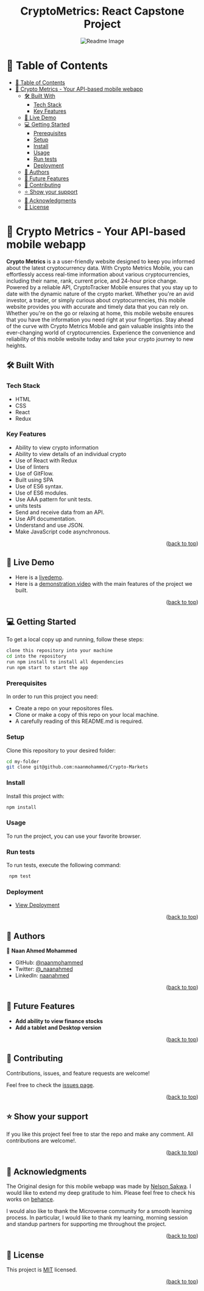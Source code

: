 <a name="readme-top"></a>


<div align="center">

  <h1><b>CryptoMetrics: React Capstone Project </b></h1>
  <img src="./src/Images/Capstone.png" alt="Readme Image">

</div>

<!-- TABLE OF CONTENTS -->

# 📗 Table of Contents

- [📗 Table of Contents](#-table-of-contents)
- [📖 Crypto Metrics - Your API-based mobile webapp](#--📖Crypto-Metrics---Your-API-based-mobile-webapp)
  - [🛠 Built With ](#-built-with-)
    - [Tech Stack ](#tech-stack-)
    - [Key Features ](#key-features-)
  - [🚀 Live Demo ](#-live-demo-)
  - [💻 Getting Started ](#-getting-started-)
    - [Prerequisites](#prerequisites)
    - [Setup](#setup)
    - [Install](#install)
    - [Usage](#usage)
    - [Run tests](#run-tests)
    - [Deployment](#deployment)
  - [👥 Authors ](#-authors-)
  - [🔭 Future Features ](#-future-features-)
  - [🤝 Contributing ](#-contributing-)
  - [⭐️ Show your support ](#️-show-your-support-)
  - [🙏 Acknowledgments ](#-acknowledgments-)
  - [📝 License ](#-license-)

<!-- PROJECT DESCRIPTION -->

# 📖 Crypto Metrics - Your API-based mobile webapp<a name="about-project"></a>


**Crypto Metrics** is a a user-friendly website designed to keep you informed about the latest cryptocurrency data. With Crypto Metrics Mobile, you can effortlessly access real-time information about various cryptocurrencies, including their name, rank, current price, and 24-hour price change.
Powered by a reliable API, CryptoTracker Mobile ensures that you stay up to date with the dynamic nature of the crypto market. Whether you're an avid investor, a trader, or simply curious about cryptocurrencies, this mobile website provides you with accurate and timely data that you can rely on.
Whether you're on the go or relaxing at home, this mobile website ensures that you have the information you need right at your fingertips.
Stay ahead of the curve with Crypto Metrics Mobile and gain valuable insights into the ever-changing world of cryptocurrencies. Experience the convenience and reliability of this mobile website today and take your crypto journey to new heights.


## 🛠 Built With <a name="built-with"></a>

### Tech Stack <a name="tech-stack"></a>

  <ul>
    <li>HTML</li>
    <li>CSS</li>
    <li>React</li>
    <li>Redux</li>
  </ul>

<!-- Features -->

### Key Features <a name="key-features"></a>

- Ability to view crypto information
- Ability to view details of an individual crypto
- Use of React with Redux
- Use of linters
- Use of GitFlow.
- Built using SPA
- Use of ES6 syntax.
- Use of ES6 modules.
- Use AAA pattern for unit tests.
- units tests
- Send and receive data from an API.
- Use API documentation.
- Understand and use JSON.
- Make JavaScript code asynchronous.

<p align="right">(<a href="#readme-top">back to top</a>)</p>

<!-- LIVE DEMO -->

## 🚀 Live Demo <a name="live-demo"></a>

- Here is a [livedemo](https://crypto-metrics-mobile.onrender.com).
- Here is a [demonstration video]() with the main features of the project we built.

<p align="right">(<a href="#readme-top">back to top</a>)</p>

<!-- GETTING STARTED -->

## 💻 Getting Started <a name="getting-started"></a>

To get a local copy up and running, follow these steps:

 ```bash
 clone this repository into your machine
 cd into the repository
 run npm install to install all dependencies
 run npm start to start the app
```

### Prerequisites

In order to run this project you need:

- Create a repo on your repositores files.
- Clone or make a copy of this repo on your local machine.
- A carefully reading of this README.md is required.

### Setup

Clone this repository to your desired folder:
 
 ```bash
 cd my-folder
 git clone git@github.com:naanmohammed/Crypto-Markets
```

### Install

Install this project with:

 ```bash
 npm install
```

### Usage

To run the project, you can use your favorite browser.


### Run tests

To run tests, execute the following command:

```bash
 npm test
```

### Deployment

- [View Deployment](https://crypto-metrics-mobile.onrender.com)

<p align="right">(<a href="#readme-top">back to top</a>)</p>

<!-- AUTHORS -->

## 👥 Authors <a name="authors"></a>

👤 **Naan Ahmed Mohammed**

- GitHub: [@naanmohammed](https://github.com/naanmohammed)
- Twitter: [@_naanahmed](https://twitter.com/twitterhandle)
- LinkedIn: [naanahmed](https://linkedin.com/in/naanahmed)

<p align="right">(<a href="#readme-top">back to top</a>)</p>

<!-- FUTURE FEATURES -->

## 🔭 Future Features <a name="future-features"></a>


- **Add ability to view finance stocks**
- **Add a tablet and Desktop version**


<p align="right">(<a href="#readme-top">back to top</a>)</p>

<!-- CONTRIBUTING -->

## 🤝 Contributing <a name="contributing"></a>

Contributions, issues, and feature requests are welcome!

Feel free to check the [issues page](../../issues/).

<p align="right">(<a href="#readme-top">back to top</a>)</p>

<!-- SUPPORT -->

## ⭐️ Show your support <a name="support"></a>


If you like this project feel free to star the repo and make any comment. All contributions are welcome!.

<p align="right">(<a href="#readme-top">back to top</a>)</p>

<!-- ACKNOWLEDGEMENTS -->

## 🙏 Acknowledgments <a name="acknowledgements"></a>

The Original design for this mobile webapp was made by [Nelson Sakwa](https://www.behance.net/sakwadesignstudio). I would like to extend my deep gratitude to him. Please feel free to check his works on [behance](https://www.behance.net/sakwadesignstudio).

I would also like to thank the Microverse community for a smooth learning process. In particular, I would like to thank my learning, morning session and standup partners for supporting me throughout the project.

<p align="right">(<a href="#readme-top">back to top</a>)</p>

## 📝 License <a name="license"></a>

This project is [MIT](LICENSE.md) licensed.

<a href="LICENSE.md">

<p align="right">(<a href="#readme-top">back to top</a>)</p>
